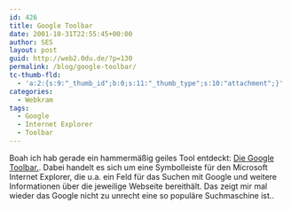 ```yaml
---
id: 426
title: Google Toolbar
date: 2001-10-31T22:55:45+00:00
author: SES
layout: post
guid: http://web2.0du.de/?p=130
permalink: /blog/google-toolbar/
tc-thumb-fld:
  - 'a:2:{s:9:"_thumb_id";b:0;s:11:"_thumb_type";s:10:"attachment";}'
categories:
  - Webkram
tags:
  - Google
  - Internet Explorer
  - Toolbar
---
```

Boah ich hab gerade ein hammermäßig geiles Tool entdeckt: [Die Google Toolbar.](http://web.archive.org/web/20011103170956/http://toolbar.google.com/). Dabei handelt es sich um eine Symbolleiste für den Microsoft Internet Explorer, die u.a. ein Feld für das Suchen mit Google und weitere Informationen über die jeweilige Webseite bereithält. Das zeigt mir mal wieder das Google nicht zu unrecht eine so populäre Suchmaschine ist..